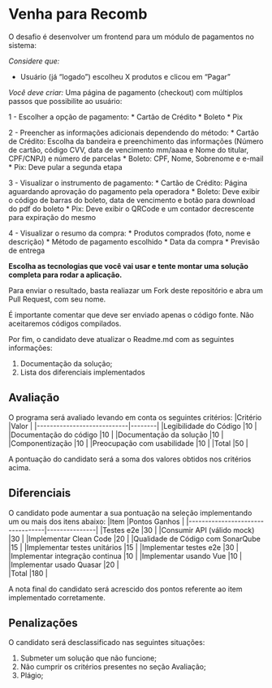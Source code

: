 # Venha para Recomb

O desafio é desenvolver um frontend para um módulo de pagamentos no sistema:

*Considere que:*
- Usuário (já “logado”) escolheu X produtos e clicou em “Pagar”

*Você deve criar:*
Uma página de pagamento (checkout) com múltiplos passos 
que possibilite ao usuário:

1 - Escolher a opção de pagamento:
	* Cartão de Crédito
	* Boleto
	* Pix

2 - Preencher as informações adicionais dependendo do método:
	* Cartão de Crédito: Escolha da bandeira e preenchimento das informações (Número de cartão, código CVV, data de vencimento mm/aaaa e Nome do titular, CPF/CNPJ) e número de parcelas
	* Boleto: CPF, Nome, Sobrenome e e-mail
	* Pix: Deve pular a segunda etapa

3 - Visualizar o instrumento de pagamento:
	* Cartão de Crédito: Página aguardando aprovação do pagamento pela operadora
	* Boleto: Deve exibir o código de barras do boleto, data de vencimento e botão para download do pdf do boleto
	* Pix: Deve exibir o QRCode e um contador decrescente para expiração do mesmo

4 - Visualizar o resumo da compra:
	* Produtos comprados (foto, nome e descrição)
	* Método de pagamento escolhido
	* Data da compra
	* Previsão de entrega

**Escolha as tecnologias que você vai usar e tente montar uma solução completa para rodar a aplicação.**

Para enviar o resultado, basta realiazar um Fork deste repositório e abra um Pull Request, com seu nome.

É importante comentar que deve ser enviado apenas o código fonte. Não aceitaremos códigos compilados.

Por fim, o candidato deve atualizar o Readme.md com as seguintes informações:
  
 1) Documentação da solução;
 2) Lista dos diferenciais implementados

## Avaliação

O programa será avaliado levando em conta os seguintes critérios:
|Critério                    |Valor   |
|----------------------------|--------|
|Legibilidade do Código 	   |10      |
|Documentação do código 	   |10      |
|Documentação da solução 	   |10      |
|Componentização             |10      |
|Preocupação com usabilidade |10      |
|Total 	                     |50      |

A pontuação do candidato será a soma dos valores obtidos nos critérios acima.

## Diferenciais

O candidato pode aumentar a sua pontuação na seleção implementando um ou mais dos itens abaixo:
|Item                              |Pontos Ganhos  |
|----------------------------------|---------------|
|Testes e2e                        |30             |
|Consumir API (válido mock)        |30             |
|Implementar Clean Code 	         |20             |
|Qualidade de Código com SonarQube |15             |
|Implementar testes unitários 	   |15             |
|Implementar testes e2e            |30             |
|Implementar integração continua   |10             |
|Implementar usando Vue            |10             |
|Implementar usado Quasar          |20             |  
|Total                             |180            |

A nota final do candidato será acrescido dos pontos referente ao item implementado corretamente.

## Penalizações

O candidato será desclassificado nas seguintes situações:

1) Submeter um solução que não funcione;
2) Não cumprir os critérios presentes no seção Avaliação;
3) Plágio;
